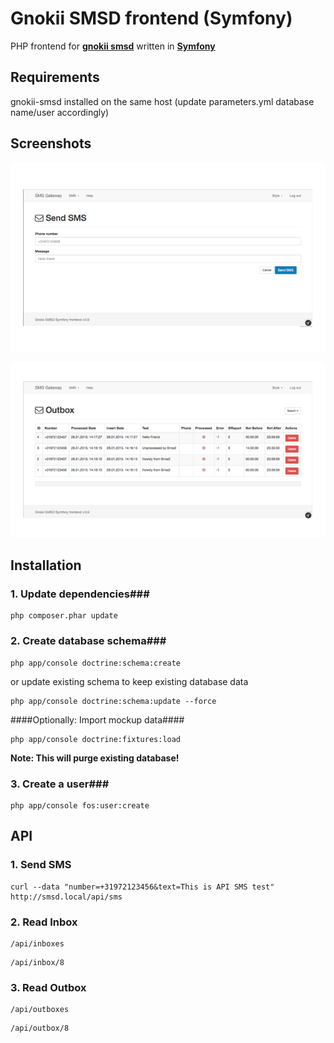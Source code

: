 Gnokii SMSD frontend (Symfony)
========================

PHP frontend for [**gnokii smsd**][1] written in [**Symfony**][2]

Requirements
--------------

gnokii-smsd installed on the same host (update parameters.yml database name/user accordingly)

Screenshots
--------------

![sshot-1](https://raw.githubusercontent.com/aarsla/gnokii-smsd-frontend/master/doc/screenshot-1.png)

![sshot-2](https://raw.githubusercontent.com/aarsla/gnokii-smsd-frontend/master/doc/screenshot-2.png)

Installation
--------------

### 1. Update dependencies###

```
php composer.phar update
```

### 2. Create database schema###

```
php app/console doctrine:schema:create
```

or update existing schema to keep existing database data

```
php app/console doctrine:schema:update --force
```

####Optionally: Import mockup data####

```
php app/console doctrine:fixtures:load
```

**Note: This will purge existing database!**

### 3. Create a user###

```
php app/console fos:user:create
```

API
--------------
### 1. Send SMS ###

```
curl --data "number=+31972123456&text=This is API SMS test" http://smsd.local/api/sms
```

### 2. Read Inbox ###

```
/api/inboxes
```

```
/api/inbox/8
```

### 3. Read Outbox ###

```
/api/outboxes
```

```
/api/outbox/8
```

[1]:  http://wiki.gnokii.org/index.php/SMSD
[2]:  https://github.com/symfony/symfony